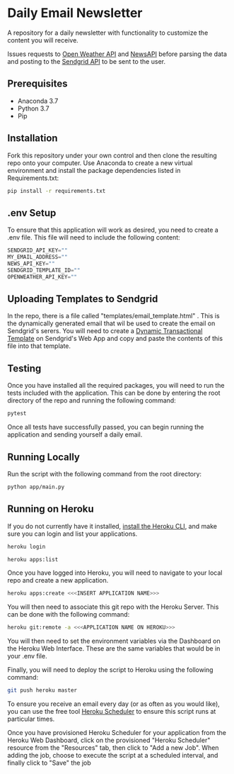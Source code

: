 # Daily Email Newsletter
A repository for a daily newsletter with functionality to customize the content you will receive.

Issues requests to [Open Weather API](https://openweathermap.org/api) and [NewsAPI](https://newsapi.org/docs/client-libraries/python) before parsing the data and posting to the [Sendgrid API](https://sendgrid.com/docs/API_Reference/api_v3.html) to be sent to the user.

## Prerequisites
  + Anaconda 3.7
  + Python 3.7
  + Pip

## Installation
Fork this repository under your own control and then clone the resulting repo onto your computer. Use Anaconda to create a new virtual environment and install the package dependencies listed in Requirements.txt:

```sh
pip install -r requirements.txt
```

## .env Setup
To ensure that this application will work as desired, you need to create a .env file. This file will need to include the following content:

```js
SENDGRID_API_KEY=""
MY_EMAIL_ADDRESS=""
NEWS_API_KEY=""
SENDGRID_TEMPLATE_ID=""
OPENWEATHER_API_KEY=""
```

## Uploading Templates to Sendgrid
In the repo, there is a file called "templates/email_template.html" . This is the dynamically generated email that wil be used to create the email on Sendgrid's serers. You will need to create a [Dynamic Transactional Template](https://sendgrid.com/docs/ui/sending-email/how-to-send-an-email-with-dynamic-transactional-templates/) on Sendgrid's Web App and copy and paste the contents of this file into that template.

## Testing
Once you have installed all the required packages, you will need to run the tests included with the application. This can be done by entering the root directory of the repo and running the following command:

```sh
pytest
```

Once all tests have successfully passed, you can begin running the application and sending yourself a daily email.

## Running Locally
Run the script with the following command from the root directory:

```sh
python app/main.py
```

## Running on Heroku
If you do not currently have it installed, [install the Heroku CLI](https://devcenter.heroku.com/articles/heroku-cli#download-and-install), and make sure you can login and list your applications.

```sh
heroku login

heroku apps:list
```
Once you have logged into Heroku, you will need to navigate to your local repo and create a new application.

```sh
heroku apps:create <<<INSERT APPLICATION NAME>>>
```
You will then need to associate this git repo with the Heroku Server. This can be done with the following command:

```sh
heroku git:remote -a <<<APPLICATION NAME ON HEROKU>>>
```
You will then need to set the environment variables via the Dashboard on the Heroku Web Interface. These are the same variables that would be in your .env file.

Finally, you will need to deploy the script to Heroku using the following command:

```sh
git push heroku master
```
To ensure you receive an email every day (or as often as you would like), you can use the free tool [Heroku Scheduler](https://devcenter.heroku.com/articles/scheduler) to ensure this script runs at particular times.

Once you have provisioned Heroku Scheduler for your application from the Heroku Web Dashboard, click on the provisioned "Heroku Scheduler" resource from the "Resources" tab, then click to "Add a new Job". When adding the job, choose to execute the script at a scheduled interval, and finally click to "Save" the job
